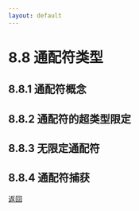 ```yaml
---
layout: default
---
```


# 8.8 通配符类型  
## 8.8.1 通配符概念  
## 8.8.2 通配符的超类型限定  
## 8.8.3 无限定通配符  
## 8.8.4 通配符捕获

[返回](./menu)
